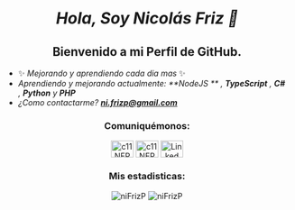 <h1 align="center">
  <p><em> Hola, Soy Nicolás Friz 👋 </em></p>
</h1>
<h3 align="center">

</h3>
<h2 align="center"> Bienvenido a mi Perfil de GitHub.</h2>

- ✨ _Mejorando y aprendiendo cada dia mas_ ✨
- _Aprendiendo y mejorando actualmente: **NodeJS ** , **TypeScript** , **C#** , **Python** y **PHP**_
- _¿Como contactarme? **ni.frizp@gmail.com**_

<h3 align="center">Comuniquémonos:</h3>
<p align="center">
  <a href="https://twitter.com/c11nfp" target="blank"><img align="center" src="https://raw.githubusercontent.com/rahuldkjain/github-profile-readme-generator/master/src/images/icons/Social/twitter.svg" alt="c11NFP" height="30" width="40" /></a>
  <a href="https://instagram.com/c11nfp" target="blank"><img align="center" src="https://raw.githubusercontent.com/rahuldkjain/github-profile-readme-generator/master/src/images/icons/Social/instagram.svg" alt="c11NFP" height="30" width="40" /></a>
  <a href="https://www.linkedin.com/in/nicolasfrizpereira/" target="blank"><img align="center" src="https://raw.githubusercontent.com/rahuldkjain/github-profile-readme-generator/888aff31e1d26dd2a6acf6afebbc34970aeb0118/src/images/icons/Social/linked-in-alt.svg" alt="Linked in" height="30" width="40" /></a>
</p>

<h3 align="center">Mis estadisticas:</h3>
<p align="center">
<img  src="https://github-readme-stats.vercel.app/api/top-langs?username=niFrizP&langs_count=8&layout=compact&theme=tokyonight&locale=es&include_all_commits=true&count_private=true" alt="niFrizP" />
<img  src="https://github-readme-stats.vercel.app/api?username=niFrizP&count_private=true&show_icons=true&theme=tokyonight&locale=es&include_all_commits=true&count_private=true" alt="niFrizP" />
</p>


              

<!--
**niFrizP/niFrizP** is a ✨ _special_ ✨ repository because its `README.md` (this file) appears on your GitHub profile.




Here are some ideas to get you started:

- 🔭 I’m currently working on ...
- 🌱 I’m currently learning ...
- 👯 I’m looking to collaborate on ...
- 🤔 I’m looking for help with ...
- 💬 Ask me about ...
- 📫 How to reach me: ...
- 😄 Pronouns: ...
- ⚡ Fun fact: ...
-->
